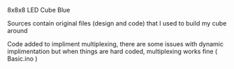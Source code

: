 8x8x8 LED Cube Blue

Sources contain original files (design and code) that I used to build my cube around

Code added to impliment multiplexing, there are some issues with dynamic implimentation but when things are hard coded, multiplexing works fine ( Basic.ino )